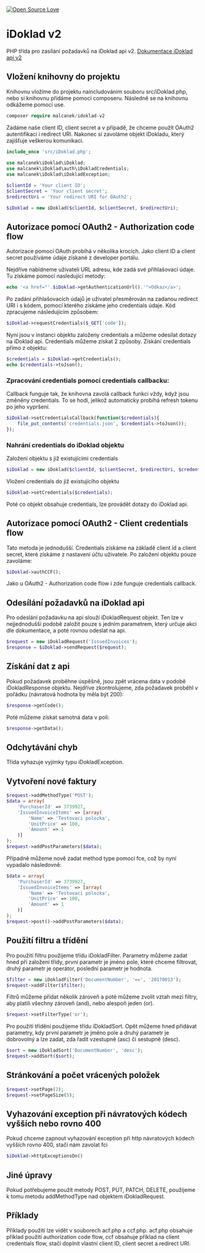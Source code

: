 [![Open Source Love](https://badges.frapsoft.com/os/mit/mit.svg?v=102)](https://github.com/ellerbrock/open-source-badge/)
# iDoklad v2
PHP třída pro zasílání požadavků na iDoklad api v2.
[Dokumentace iDoklad api v2](https://app.idoklad.cz/Developer/Help)

## Vložení knihovny do projektu
Knihovnu vložíme do projektu naincludováním souboru src/iDoklad.php, nebo si knihovnu přidáme pomocí composeru. Následně se na knihovnu odkážeme pomocí use.
```php
composer require malcanek/idoklad-v2
```
Zadáme naše client ID, client secret a v případě, že chceme použít OAuth2 autentifikaci i redirect URI. Nakonec si zavoláme objekt iDokladu, který zajišťuje veškerou komunikaci.
```php
include_once 'src/iDoklad.php';
            
use malcanek\iDoklad\iDoklad;
use malcanek\iDoklad\auth\iDokladCredentials;
use malcanek\iDoklad\iDokladException;

$clientId = 'Your client ID';
$clientSecret = 'Your client secret';
$redirectUri = 'Your redirect URI for OAuth2';

$iDoklad = new iDoklad($clientId, $clientSecret, $redirectUri);
```

## Autorizace pomocí OAuth2 - Authorization code flow
Autorizace pomocí OAuth probíhá v několika krocích. Jako client ID a client secret používáme údaje získané z developer portálu.

Nejdříve nabídneme uživateli URL adresu, kde zadá své přihlašovací údaje. Tu získáme pomocí nasledující metody:
```php
echo '<a href="'.$iDoklad->getAuthenticationUrl().'">Odkaz</a>';
```

Po zadání přihlašovacích údajů je uživatel přesměrován na zadanou redirect URI i s kódem, pomocí kterého získáme jeho credentials údaje.
Kód zpracujeme následujícím způsobem:
```php
$iDoklad->requestCredentials($_GET['code']);
```

Nyní jsou v instanci objektu založeny credentials a můžeme odesílat dotazy na iDoklad api. Credentials můžeme získat 2 způsoby.
Získání credentials přímo z objektu:
```php
$credentials = $iDoklad->getCredentials();
echo $credentials->toJson();
```

### Zpracování credentials pomocí credentials callbacku:
Callback funguje tak, že knihovna zavolá callback funkci vždy, když jsou změněny credentials. To se hodí, jelikož automaticky probíhá refresh tokenu po jeho vypršení.
```php
$iDoklad->setCredentialsCallback(function($credentials){
    file_put_contents('credentials.json', $credentials->toJson());
});
```

### Nahrání credentials do iDoklad objektu
Založení objektu s již existujícími credentials
```php
$iDoklad = new iDoklad($clientId, $clientSecret, $redirectUri, $credentials);
```

Vložení credentials do již existujícího objektu
```php
$iDoklad->setCredentials($credentials);
```

Poté co objekt obsahuje credentials, lze provádět dotazy do iDoklad api.

## Autorizace pomocí OAuth2 - Client credentials flow
Tato metoda je jednodušší. Credentials získáme na základě client id a client secret, které získáme z nastavení účtu uživatele.
Po založení objektu pouze zavoláme:
```php
$iDoklad->authCCF();
```

Jako u OAuth2 - Authorization code flow i zde funguje credentials callback.

## Odesílání požadavků na iDoklad api
Pro odeslání požadavku na api slouží iDokladRequest objekt. Ten lze v nejjednodušší podobě založit pouze s jedním parametrem, který určuje akci dle dokumentace, a poté rovnou odeslat na api.
```php
$request = new iDokladRequest('IssuedInvoices');
$response = $iDoklad->sendRequest($request);
```

## Získání dat z api
Pokud požadavek proběhne úspěšně, jsou zpět vrácena data v podobě iDokladResponse objektu. Nejdříve zkontrolujeme, zda požadavek proběhl v pořádku (návratová hodnota by měla být 200):
```php
$response->getCode();
```

Poté můžeme získat samotná data v poli:
```php
$response->getData();
```

## Odchytávání chyb
Třída vyhazuje vyjímky typu iDokladException.

## Vytvoření nové faktury
```php
$request->addMethodType('POST');
$data = array(
    'PurchaserId' => 3739927,
    'IssuedInvoiceItems' => [array(
        'Name' => 'Testovaci polozka',
        'UnitPrice' => 100,
        'Amount' => 1
    )]
);
$request->addPostParameters($data);
```

Případně můžeme nově zadat method type pomocí fce, což by nyní vypadalo následovně:
```php
$data = array(
    'PurchaserId' => 3739927,
    'IssuedInvoiceItems' => [array(
        'Name' => 'Testovaci polozka',
        'UnitPrice' => 100,
        'Amount' => 1
    )]
);
$request->post()->addPostParameters($data);
```

## Použití filtru a třídění
Pro použití filtru použijeme třídu iDokladFilter. Parametry můžeme zadat hned při založení třídy, první parametr je jméno pole, které chceme filtrovat, druhý parametr je operátor, poslední parametr je hodnota.
```php
$filter = new iDokladFilter('DocumentNumber', '==', '20170013');
$request->addFilter($filter);
```

Filtrů můžeme přidat několik zároveň a poté můžeme zvolit vztah mezi filtry, aby platili všechny zároveň (and), nebo alespoň jeden (or).
```php
$request->setFilterType('or');
```

Pro použití třídění použijeme třídu iDokladSort. Opět můžeme hned přidávat parametry, kdy první parametr je jméno pole a druhý parametr je dobrovolný a lze zadat, zda řadit vzestupně (asc) či sestupně (desc).
```php
$sort = new iDokladSort('DocumentNumber', 'desc');
$request->addSort($sort);
```

## Stránkování a počet vrácených položek
```php
$request->setPage(2);
$request->setPageSize(5);
```

## Vyhazování exception při návratových kódech vyšších nebo rovno 400
Pokud chceme zapnout vyhazování exception při http návratových kódech vyšších rovno 400, stačí nám zavolat fci 
```php
$iDoklad->httpExceptionsOn()
```

## Jiné úpravy
Pokud potřebujeme použít metody POST, PUT, PATCH, DELETE, použijeme k tomu metodu addMethodType nad objektem iDokladRequest.

## Příklady
Příklady použití lze vidět v souborech acf.php a ccf.php. acf.php obsahuje příklad použití authorization code flow, ccf obsahuje příklad na client credentials flow, stačí doplnit vlastní client ID, client secret a redirect URI.